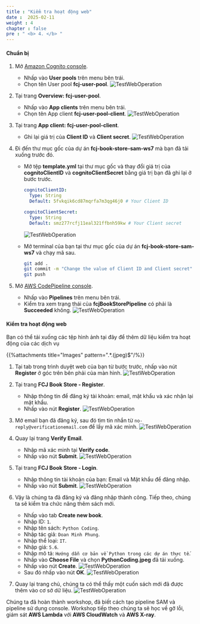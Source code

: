 ```yaml
---
title : "Kiểm tra hoạt động web"
date :  2025-02-11
weight : 4
chapter : false
pre : " <b> 4. </b> "
---
```


#### Chuẩn bị

1. Mở [Amazon Cognito console](https://us-east-1.console.aws.amazon.com/cognito/v2/home?region=us-east-1).
    - Nhấp vào **User pools** trên menu bên trái.
    - Chọn tên User pool **fcj-user-pool**.
      ![TestWebOperation](/images/temp/1/57.png?width=90pc)

2. Tại trang **Overview: fcj-user-pool**.
    - Nhấp vào **App clients** trên menu bên trái.
    - Chọn tên App client **fcj-user-pool-client**.
      ![TestWebOperation](/images/temp/1/58.png?width=90pc)

3. Tại trang **App client: fcj-user-pool-client**.
    - Ghi lại giá trị của **Client ID** và **Client secret**.
      ![TestWebOperation](/images/temp/1/59.png?width=90pc)

4. Đi đến thư mục gốc của dự án **fcj-book-store-sam-ws7** mà bạn đã tải xuống trước đó.
    - Mở tệp **template.yml** tại thư mục gốc và thay đổi giá trị của **cognitoClientID** và **cognitoClientSecret** bằng giá trị bạn đã ghi lại ở bước trước.

      ```yml
      cognitoClientID:
        Type: String
        Default: 5fvkqik6cd87mqrfa7m3qg46j0 # Your Client ID

      cognitoClientSecret:
        Type: String
        Default: smz277rcfj11eal321ffbnh59kw # Your Client secret
      ```

      ![TestWebOperation](/images/temp/1/60.png?width=90pc)

    - Mở terminal của bạn tại thư mục gốc của dự án **fcj-book-store-sam-ws7** và chạy mã sau.

      ```bash
      git add .
      git commit -m "Change the value of Client ID and Client secret"
      git push
      ```

5. Mở [AWS CodePipeline console](https://us-east-1.console.aws.amazon.com/codesuite/codepipeline/start?region=us-east-1).
    - Nhấp vào **Pipelines** trên menu bên trái.
    - Kiểm tra xem trạng thái của **fcjBookStorePipeline** có phải là **Succeeded** không.
      ![TestWebOperation](/images/temp/1/61.png?width=90pc)

#### Kiểm tra hoạt động web

Bạn có thể tải xuống các tệp hình ảnh tại đây để thêm dữ liệu kiểm tra hoạt động của các dịch vụ

{{%attachments title="Images" pattern=".*\.(jpeg)$"/%}}

1. Tại tab trong trình duyệt web của bạn từ bước trước, nhấp vào nút **Register** ở góc trên bên phải của màn hình.
    ![TestWebOperation](/images/temp/1/55.png?width=90pc)

2. Tại trang **FCJ Book Store - Register**.
    - Nhập thông tin để đăng ký tài khoản: email, mật khẩu và xác nhận lại mật khẩu.
    - Nhấp vào nút **Register**.
      ![TestWebOperation](/images/temp/1/56.png?width=90pc)

3. Mở email bạn đã đăng ký, sau đó tìm tin nhắn từ `no-reply@verificationemail.com` để lấy mã xác minh.
    ![TestWebOperation](/images/temp/1/62.png?width=90pc)

4. Quay lại trang **Verify Email**.
    - Nhập mã xác minh tại **Verify code**.
    - Nhấp vào nút **Submit**.
      ![TestWebOperation](/images/temp/1/63.png?width=90pc)

5. Tại trang **FCJ Book Store - Login**.
    - Nhập thông tin tài khoản của bạn: Email và Mật khẩu để đăng nhập.
    - Nhấp vào nút **Submit**.
      ![TestWebOperation](/images/temp/1/64.png?width=90pc)

6. Vậy là chúng ta đã đăng ký và đăng nhập thành công. Tiếp theo, chúng ta sẽ kiểm tra chức năng thêm sách mới.
    - Nhấp vào tab **Create new book**.
    - Nhập ID: `1`.
    - Nhập tên sách: `Python Coding`.
    - Nhập tác giả: `Doan Minh Phung`.
    - Nhập thể loại: `IT`.
    - Nhập giá: `5.6`.
    - Nhập mô tả: `Hướng dẫn cơ bản về Python trong các dự án thực tế`.
    - Nhấp vào **Choose File** và chọn **PythonCoding.jpeg** đã tải xuống.
    - Nhấp vào nút **Create**.
      ![TestWebOperation](/images/temp/1/65.png?width=90pc)
    - Sau đó nhấp vào nút **OK**.
      ![TestWebOperation](/images/temp/1/66.png?width=90pc)

7. Quay lại trang chủ, chúng ta có thể thấy một cuốn sách mới đã được thêm vào cơ sở dữ liệu.
    ![TestWebOperation](/images/temp/1/67.png?width=90pc)

Chúng ta đã hoàn thành workshop, đã biết cách tạo pipeline SAM và pipeline sử dụng console. Workshop tiếp theo chúng ta sẽ học về gỡ lỗi, giám sát **AWS Lambda** với **AWS CloudWatch** và **AWS X-ray**.
